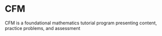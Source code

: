 # CFM
CFM is a foundational mathematics tutorial program presenting content, practice problems, and assessment
